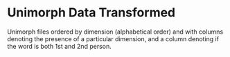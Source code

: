 # Unimorph Data Transformed

Unimorph files ordered by dimension (alphabetical order) and with columns denoting the presence of a particular dimension, and a column denoting if the word is both 1st and 2nd person.
